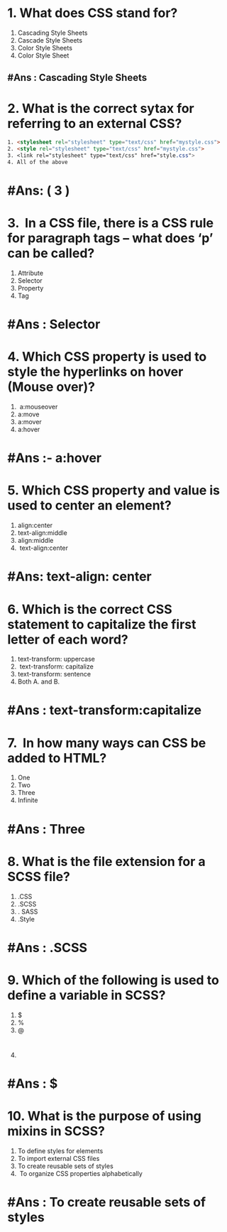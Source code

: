 # 1. What does CSS stand for?
1. Cascading Style Sheets
2. Cascade Style Sheets
3. Color Style Sheets
4. Color Style Sheet
## #Ans : Cascading Style Sheets


# 2. What is the correct sytax for referring to an external CSS?
```html
1. <stylesheet rel="stylesheet" type="text/css" href="mystyle.css">
2. <style rel="stylesheet" type="text/css" href="mystyle.css">
3. <link rel="stylesheet" type="text/css" href="style.css">
4. All of the above

```
# #Ans: ( 3 )


# 3.  **In a CSS file, there is a CSS rule for paragraph tags – what does ‘p’ can be called?**

1. Attribute
2. Selector
3. Property
4.  Tag
# #Ans : Selector


# 4. Which CSS property is used to style the hyperlinks on hover (Mouse over)?
1.  a:mouseover
2. a:move
3. a:mover
4. a:hover
# #Ans :-  a:hover

# 5. **Which CSS property and value is used to center an element?**
1. align:center
2. text-align:middle
3. align:middle
4.  text-align:center
# #Ans: text-align: center


# 6. **Which is the correct CSS statement to capitalize the first letter of each word?**

1. text-transform: uppercase
2.  text-transform: capitalize
3. text-transform: sentence
4. Both A. and B.
# #Ans : text-transform:capitalize

# 7.  **In how many ways can CSS be added to HTML?**

1. One
2. Two 
3. Three
4. Infinite
# #Ans : Three


# 8. **What is the file extension for a SCSS file?**

1.  .CSS
2.  .SCSS
3.  . SASS
4.  .Style
# #Ans :      .SCSS


# 9. **Which of the following is used to define a variable in SCSS?**
1. $
2. %
3. @
4. #
# #Ans : $


# 10. **What is the purpose of using mixins in SCSS?**

1. To define styles for elements
2. To import external CSS files
3. To create reusable sets of styles
4.  To organize CSS properties alphabetically

# #Ans : To create reusable sets of styles
